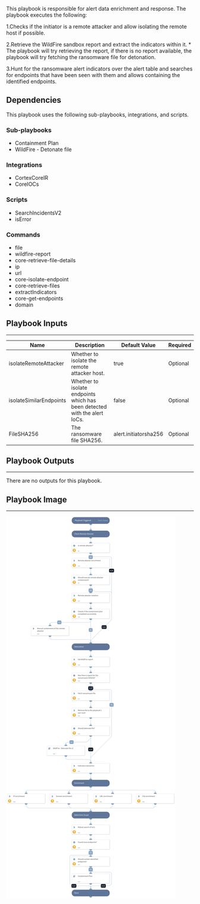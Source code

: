 This playbook is responsible for alert data enrichment and response.
The playbook executes the following:

1.Checks if the initiator is a remote attacker and allow isolating the remote host if possible.

2.Retrieve the WildFire sandbox report and extract the indicators within it.
    * The playbook will try retrieving the report, if there is no report available, the playbook will try fetching the ransomware file for detonation.

3.Hunt for the ransomware alert indicators over the alert table and searches for endpoints that have been seen with them and allows containing the identified endpoints.

## Dependencies
This playbook uses the following sub-playbooks, integrations, and scripts.

### Sub-playbooks
* Containment Plan
* WildFire - Detonate file

### Integrations
* CortexCoreIR
* CoreIOCs

### Scripts
* SearchIncidentsV2
* isError

### Commands
* file
* wildfire-report
* core-retrieve-file-details
* ip
* url
* core-isolate-endpoint
* core-retrieve-files
* extractIndicators
* core-get-endpoints
* domain

## Playbook Inputs
---

| **Name** | **Description** | **Default Value** | **Required** |
| --- | --- | --- | --- |
| isolateRemoteAttacker | Whether to isolate the remote attacker host. | true | Optional |
| isolateSimilarEndpoints | Whether to isolate endpoints which has been detected with the alert IoCs. | false | Optional |
| FileSHA256 | The ransomware file SHA256. | alert.initiatorsha256 | Optional |

## Playbook Outputs
---
There are no outputs for this playbook.

## Playbook Image
---
![Ransomware Enrich and Contain](https://raw.githubusercontent.com/demisto/content/6b468656734d10b98f9deee7d24897b0acec6292/Packs/Core/doc_files/Ransomware_Enrich_and_Contain.png)